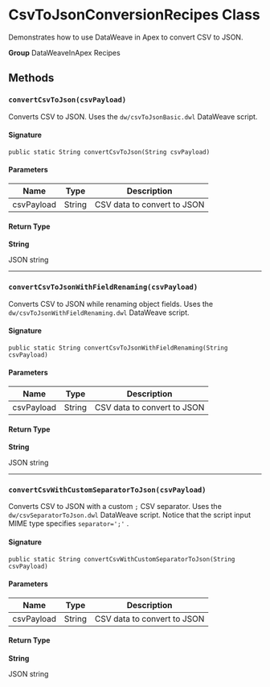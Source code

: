 # CsvToJsonConversionRecipes Class

Demonstrates how to use DataWeave 
in Apex to convert CSV to JSON.

**Group** DataWeaveInApex Recipes

## Methods
### `convertCsvToJson(csvPayload)`

Converts CSV to JSON. 
Uses the `dw/csvToJsonBasic.dwl` DataWeave script.

#### Signature
```apex
public static String convertCsvToJson(String csvPayload)
```

#### Parameters
| Name | Type | Description |
|------|------|-------------|
| csvPayload | String | CSV data to convert to JSON |

#### Return Type
**String**

JSON string

---

### `convertCsvToJsonWithFieldRenaming(csvPayload)`

Converts CSV to JSON while renaming object fields. 
Uses the `dw/csvToJsonWithFieldRenaming.dwl` DataWeave script.

#### Signature
```apex
public static String convertCsvToJsonWithFieldRenaming(String csvPayload)
```

#### Parameters
| Name | Type | Description |
|------|------|-------------|
| csvPayload | String | CSV data to convert to JSON |

#### Return Type
**String**

JSON string

---

### `convertCsvWithCustomSeparatorToJson(csvPayload)`

Converts CSV to JSON with a custom `;` CSV separator. 
Uses the `dw/csvSeparatorToJson.dwl` DataWeave script. 
Notice that the script input MIME type specifies `separator=';'` .

#### Signature
```apex
public static String convertCsvWithCustomSeparatorToJson(String csvPayload)
```

#### Parameters
| Name | Type | Description |
|------|------|-------------|
| csvPayload | String | CSV data to convert to JSON |

#### Return Type
**String**

JSON string